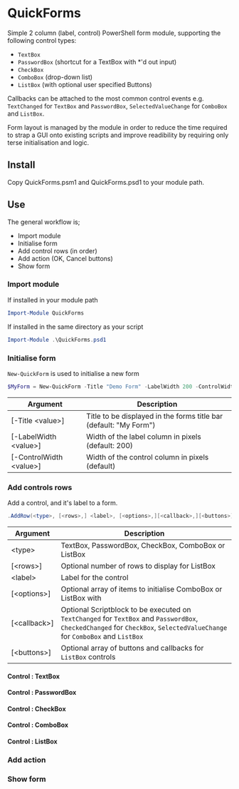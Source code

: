 # QuickForms
Simple 2 column (label, control) PowerShell form module, 
supporting the following control types:

- ```TextBox```
- ```PasswordBox``` (shortcut for a TextBox with *'d out input)
- ```CheckBox```
- ```ComboBox``` (drop-down list)
- ```ListBox``` (with optional user specified Buttons)

Callbacks can be attached to the most common control events e.g. ```TextChanged``` for ```TextBox``` and ```PasswordBox```, ```SelectedValueChange``` for ```ComboBox``` and ```ListBox```.

Form layout is managed by the module in order to reduce the
time required to strap a GUI onto existing scripts and improve
readibility by requiring only terse initialisation and logic.

## Install
Copy QuickForms.psm1 and QuickForms.psd1 to your module path.

## Use
The general workflow is;

- Import module
- Initialise form
- Add control rows (in order)
- Add action (OK, Cancel buttons)
- Show form

### Import module
If installed in your module path

``` PowerShell
Import-Module QuickForms
```

If installed in the same directory as your script

``` PowerShell
Import-Module .\QuickForms.psd1
```

### Initialise form

```New-QuickForm``` is used to initialise a new form

``` PowerShell
$MyForm = New-QuickForm -Title "Demo Form" -LabelWidth 200 -ControlWidth 400
```

| Argument | Description |
| --- | --- |
| [-Title \<value>] | Title to be displayed in the forms title bar (default: "My Form") |
| [-LabelWidth \<value>] | Width of the label column in pixels (default: 200) |
| [-ControlWidth \<value>] | Width of the control column in pixels (default)

### Add controls rows

Add a control, and it's label to a form.

``` PowerShell
.AddRow(<type>, [<rows>,] <label>, [<options>,][<callback>,][<buttons>]  )
```

| Argument | Description | 
| --- | --- |
| \<type> | TextBox, PasswordBox, CheckBox, ComboBox or ListBox |
| [\<rows>] | Optional number of rows to display for ListBox |
| \<label> | Label for the control |
| [\<options>] | Optional array of items to initialise ComboBox or ListBox with |
| [\<callback>] | Optional Scriptblock to be executed on ```TextChanged``` for ```TextBox``` and ```PasswordBox```, ```CheckedChanged``` for ```CheckBox```, ```SelectedValueChange``` for ```ComboBox``` and ```ListBox``` |
| [\<buttons>] | Optional array of buttons and callbacks for ```ListBox``` controls |

#### Control : TextBox
#### Control : PasswordBox
#### Control : CheckBox
#### Control : ComboBox
#### Control : ListBox

### Add action

### Show form